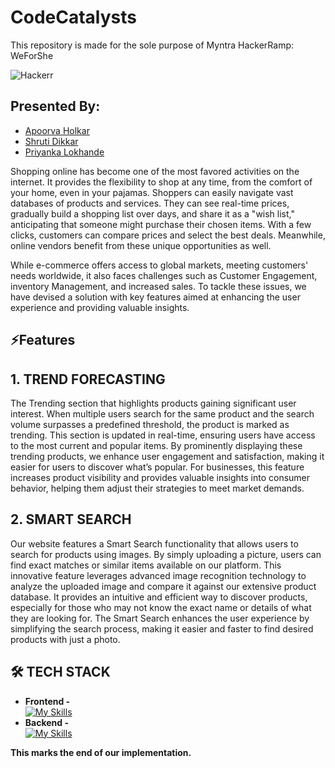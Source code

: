 
# CodeCatalysts

This repository is made for the sole purpose of Myntra HackerRamp: WeForShe

![Hackerr](https://user-images.githubusercontent.com/64279181/113337916-0ffa7c80-9346-11eb-833d-570329426875.png)

## Presented By:

- [Apoorva Holkar](https://github.com/apoorvaholkar)
- [Shruti Dikkar](https://github.com/Shrutidikkar30)
- [Priyanka Lokhande](https://github.com/LokhandePriyanka)

Shopping online has become one of the most favored activities on the internet. It provides the flexibility to shop at any time, from the comfort of your home, even in your pajamas. Shoppers can easily navigate vast databases of products and services. They can see real-time prices, gradually build a shopping list over days, and share it as a "wish list," anticipating that someone might purchase their chosen items. With a few clicks, customers can compare prices and select the best deals. Meanwhile, online vendors benefit from these unique opportunities as well.

While e-commerce offers access to global markets, meeting customers' needs worldwide, it also faces challenges such as Customer Engagement, inventory Management, and increased sales. To tackle these issues, we have devised a solution with key features aimed at enhancing the user experience and providing valuable insights.

## ⚡Features
## 1. TREND FORECASTING

The Trending section that highlights products gaining significant user interest. When multiple users search for the same product and the search volume surpasses a predefined threshold, the product is marked as trending. This section is updated in real-time, ensuring users have access to the most current and popular items. By prominently displaying these trending products, we enhance user engagement and satisfaction, making it easier for users to discover what’s popular. For businesses, this feature increases product visibility and provides valuable insights into consumer behavior, helping them adjust their strategies to meet market demands.

## 2. SMART SEARCH

Our website features a Smart Search functionality that allows users to search for products using images. By simply uploading a picture, users can find exact matches or similar items available on our platform. This innovative feature leverages advanced image recognition technology to analyze the uploaded image and compare it against our extensive product database. It provides an intuitive and efficient way to discover products, especially for those who may not know the exact name or details of what they are looking for. The Smart Search enhances the user experience by simplifying the search process, making it easier and faster to find desired products with just a photo.

## 🛠 TECH STACK
- **Frontend -**<br>
[![My Skills](https://skillicons.dev/icons?i=html,css,tailwindcss,react)](https://skillicons.dev) <br>
- **Backend -**<br>
[![My Skills](https://skillicons.dev/icons?i=flask,python)](https://skillicons.dev)

**This marks the end of our implementation.**

